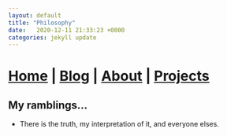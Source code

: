 ```yaml
---
layout: default
title: "Philosophy"
date:   2020-12-11 21:33:23 +0000
categories: jekyll update
---
```


# [Home](index.markdown) | [Blog](blog.markdown) | [About](about.markdown) | [Projects](projects.markdown)

## My ramblings...

- There is the truth, my interpretation of it, and everyone elses.
